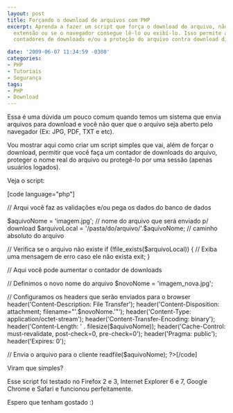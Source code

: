 ```yaml
---
layout: post
title: Forçando o download de arquivos com PHP
excerpt: Aprenda a fazer um script que força o download do arquivo, não importa sua
  extensão ou se o navegador consegue lê-lo ou exibí-lo. Isso permite a criação de
  contadores de downloads e/ou a proteção do arquivo contra download direto.

date: '2009-06-07 11:34:59 -0300'
categories:
- PHP
- Tutoriais
- Segurança
tags:
- PHP
- Download
---
```

<p>Essa é uma dúvida um pouco comum quando temos um sistema que envia arquivos para download e você não quer que o arquivo seja aberto pelo navegador (Ex: JPG, PDF, TXT e etc).</p>
<p>Vou mostrar aqui como criar um script simples que vai, além de forçar o download, permitir que você faça um contador de downloads do arquivo, proteger o nome real do arquivo ou protegê-lo por uma sessão (apenas usuários logados).</p>
<p>Veja o script:</p>
<p>[code language="php"]<?php
// Define o tempo máximo de execução em 0 para as conexões lentas
set_time_limit(0);</p>
<p>// Arqui você faz as validações e/ou pega os dados do banco de dados</p>
<p>$aquivoNome = 'imagem.jpg'; // nome do arquivo que será enviado p/ download
$arquivoLocal = '/pasta/do/arquivo/'.$aquivoNome; // caminho absoluto do arquivo</p>
<p>// Verifica se o arquivo não existe
if (!file_exists($arquivoLocal)) {
// Exiba uma mensagem de erro caso ele não exista
exit;
}</p>
<p>// Aqui você pode aumentar o contador de downloads</p>
<p>// Definimos o novo nome do arquivo
$novoNome = 'imagem_nova.jpg';</p>
<p>// Configuramos os headers que serão enviados para o browser
header('Content-Description: File Transfer');
header('Content-Disposition: attachment; filename="'.$novoNome.'"');
header('Content-Type: application/octet-stream');
header('Content-Transfer-Encoding: binary');
header('Content-Length: ' . filesize($aquivoNome));
header('Cache-Control: must-revalidate, post-check=0, pre-check=0');
header('Pragma: public');
header('Expires: 0');</p>
<p>// Envia o arquivo para o cliente
readfile($aquivoNome);
?>[/code]</p>
<p>Viram que simples?</p>
<p>Esse script foi testado no Firefox 2 e 3, Internet Explorer 6 e 7, Google Chrome e Safari e funcionou perfeitamente.</p>
<p>Espero que tenham gostado :)</p>
